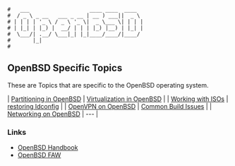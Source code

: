 ```text
#   ___                   ____ ____  ____
#  / _ \ _ __   ___ _ __ | __ ) ___||  _ \
# | | | | '_ \ / _ \ '_ \|  _ \___ \| | | |
# | |_| | |_) |  __/ | | | |_) |__) | |_| |
#  \___/| .__/ \___|_| |_|____/____/|____/
#       |_|
#
```

OpenBSD Specific Topics
-----------------------

These are Topics that are specific to the OpenBSD operating system.

| [Partitioning in OpenBSD](OpenBSD_Partitioning) | [Virtualization in OpenBSD](vmm)    |
| [Working with ISOs](openbsd-iso)                | [restoring ldconfig](ldconfig)      |
| [OpenVPN on OpenBSD](open-openvpn)              | [Common Build Issues](build-issues) |
| [Networking on OpenBSD](openbsd-net)            | ---                                 |

### Links

- [OpenBSD Handbook](https://www.openbsdhandbook.com/)
- [OpenBSD FAW](https://openbsd.org/faq)
